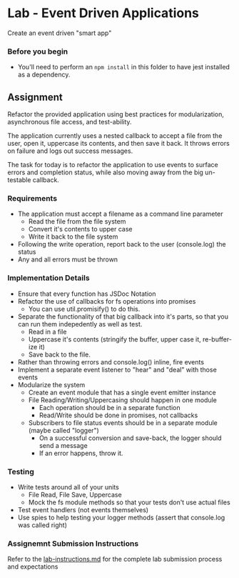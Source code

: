 # Lab - Event Driven Applications

Create an event driven "smart app"

### Before you begin
* You'll need to perform an `npm install` in this folder to have jest installed as a dependency.

## Assignment
Refactor the provided application using best practices for modularization, asynchronous file access, and test-ability.

The application currently uses a nested callback to accept a file from the user, open it, uppercase its contents, and then save it back. It throws errors on failure and logs out success messages.

The task for today is to refactor the application to use events to surface errors and completion status, while also moving away from the big un-testable callback.


### Requirements
* The application must accept a filename as a command line parameter
  * Read the file from the file system
  * Convert it's contents to upper case
  * Write it back to the file system
* Following the write operation, report back to the user (console.log) the status
* Any and all errors must be thrown

### Implementation Details
* Ensure that every function has JSDoc Notation
* Refactor the use of callbacks for fs operations into promises
  * You can use util.promisify() to do this.
* Separate the functionality of that big callback into it's parts, so that you can run them indepedently as well as test.
  * Read in a file
  * Uppercase it's contents (stringify the buffer, upper case it, re-buffer-ize it)
  * Save back to the file.
* Rather than throwing errors and console.log() inline, fire events
* Implement a separate event listener to "hear" and "deal" with those events
* Modularize the system
  * Create an event module that has a single event emitter instance
  * File Reading/Writing/Uppercasing should happen in one module
    * Each operation should be in a separate function
    * Read/Write should be done in promises, not callbacks
  * Subscribers to file status events should be in a separate module (maybe called "logger")
    * On a successful conversion and save-back, the logger should send a message
    * If an error happens, throw it.

### Testing
* Write tests around all of your units
  * File Read, File Save, Uppercase
  * Mock the fs module methods so that your tests don't use actual files
* Test event handlers (not events themselves)
* Use spies to help testing your logger methods (assert that console.log was called right)

### Assignemnt Submission Instructions
Refer to the [lab-instructions.md](../../../reference/submission-instructions/labs.md) for the complete lab submission process and expectations
